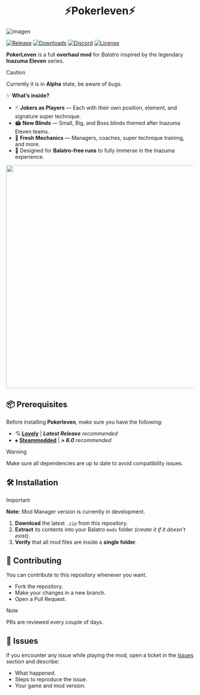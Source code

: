<h1 align="center">⚡Pokerleven⚡</h1>

![imagen](https://github.com/user-attachments/assets/55e1390b-415e-41e3-be33-867bd37e11f9)

[![Release](https://img.shields.io/github/v/release/DecoXFE/PokerLeven?style=for-the-badge&logo=github&color=blue)](https://github.com/DecoXFE/PokerLeven/releases) [![Downloads](https://img.shields.io/github/downloads/DecoXFE/PokerLeven/total?style=for-the-badge&logo=github&color=brightgreen)](https://github.com/DecoXFE/PokerLeven) [![Discord](https://img.shields.io/discord/1394648762609041458?style=for-the-badge&logo=discord&color=5865F2)](https://discord.gg/FYZPTTVZ) [![License](https://img.shields.io/github/license/DecoXFE/PokerLeven?style=for-the-badge&logo=opensourceinitiative&color=orange)](LICENSE)

**PokerLeven** is a full **overhaul mod** for *Balatro* inspired by the legendary **Inazuma Eleven** series.  
> [!CAUTION]
> Currently it is in **Alpha** state, be aware of bugs.

✨ **What’s inside?**
- 🃏 **Jokers as Players** — Each with their own position, element, and signature super technique.
- 🏟 **New Blinds** — Small, Big, and Boss blinds themed after Inazuma Eleven teams.
- 🎯 **Fresh Mechanics** — Managers, coaches, super technique training, and more.
- 🚫 Designed for **Balatro-free runs** to fully immerse in the Inazuma experience.


<p align="center">
  <img src="https://github.com/user-attachments/assets/22d61d9e-a2fa-4616-add4-71ae4fd1065c" width="600">
</p>

## 📦 Prerequisites  

Before installing **Pokerleven**, make sure you have the following:  

- 💘 [**Lovely**](https://github.com/ethangreen-dev/lovely-injector) | ***Latest Release** recommended*  
- ♠️ [**Steammodded**](https://github.com/Steamopollys/smods) | ***> 8.0** recommended*  
 

> [!WARNING] 
> Make sure all dependencies are up to date to avoid compatibility issues.


## 🛠 Installation

> [!IMPORTANT] 
> **Note:** Mod Manager version is currently in development.

1. **Download** the latest `.zip` from this repository.
2. **Extract** its contents into your Balatro `mods` folder *(create it if it doesn't exist)*.
3. **Verify** that all mod files are inside a **single folder**.

## 🤝 Contributing

You can contribute to this repository whenever you want.  
- Fork the repository.
- Make your changes in a new branch.
- Open a Pull Request.  

> [!NOTE] 
> PRs are reviewed every couple of days.

## 🐞 Issues

If you encounter any issue while playing the mod, open a ticket in the [Issues](../../issues) section and describe:
- What happened.
- Steps to reproduce the issue.
- Your game and mod version.
